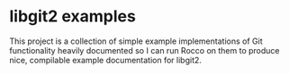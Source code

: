 libgit2 examples
================

This project is a collection of simple example implementations of Git functionality
heavily documented so I can run Rocco on them to produce nice, compilable example
documentation for libgit2.


